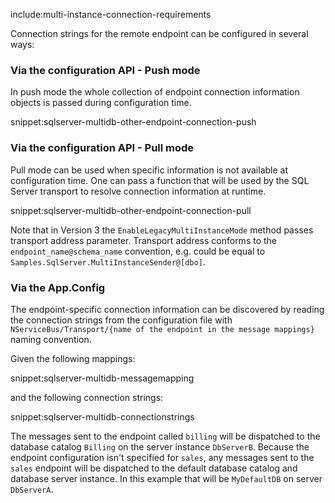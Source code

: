 include:multi-instance-connection-requirements

Connection strings for the remote endpoint can be configured in several ways:


### Via the configuration API - Push mode

In push mode the whole collection of endpoint connection information objects is passed during configuration time.

snippet:sqlserver-multidb-other-endpoint-connection-push


### Via the configuration API - Pull mode

Pull mode can be used when specific information is not available at configuration time. One can pass a function that will be used by the SQL Server transport to resolve connection information at runtime.

snippet:sqlserver-multidb-other-endpoint-connection-pull

Note that in Version 3 the `EnableLegacyMultiInstanceMode` method passes transport address parameter. Transport address conforms to the `endpoint_name@schema_name` convention, e.g. could be equal to `Samples.SqlServer.MultiInstanceSender@[dbo]`.


### Via the App.Config

The endpoint-specific connection information can be discovered by reading the connection strings from the configuration file with `NServiceBus/Transport/{name of the endpoint in the message mappings}` naming convention.


Given the following mappings:

snippet:sqlserver-multidb-messagemapping

and the following connection strings:

snippet:sqlserver-multidb-connectionstrings

The messages sent to the endpoint called `billing` will be dispatched to the database catalog `Billing` on the server instance `DbServerB`. Because the endpoint configuration isn't specified for `sales`, any messages sent to the `sales` endpoint will be dispatched to the default database catalog and database server instance. In this example that will be `MyDefaultDB` on server `DbServerA`.
